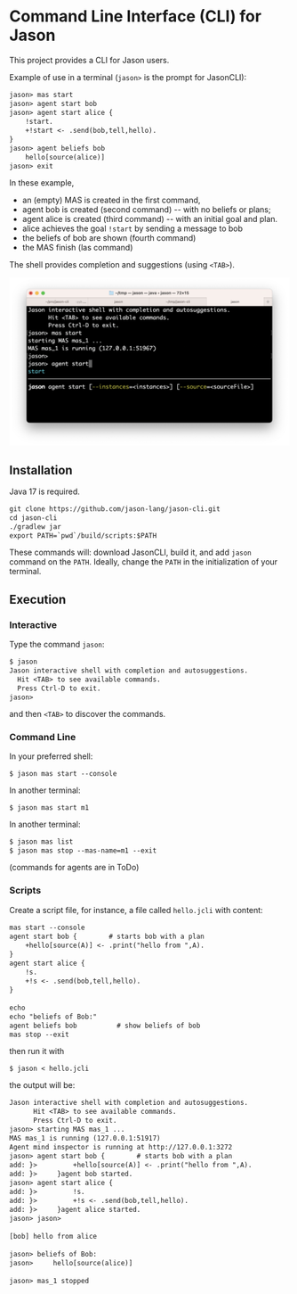 # Command Line Interface (CLI) for Jason

This project provides a CLI for Jason users. 

Example of use in a terminal (`jason>` is the prompt for JasonCLI):

    jason> mas start
    jason> agent start bob
    jason> agent start alice {
        !start.
        +!start <- .send(bob,tell,hello).
    }
    jason> agent beliefs bob
        hello[source(alice)]
    jason> exit


In these example, 

* an (empty) MAS is created in the first command, 
* agent bob is created (second command) -- with no beliefs or plans; 
* agent alice is created (third command) -- with an initial goal and plan. 
* alice achieves the goal `!start` by sending a message to  bob
* the beliefs of bob are shown (fourth command)
* the MAS finish (las command)

The shell provides completion and suggestions (using `<TAB>`).

![screen show](docs/figs/s1.png)

## Installation

Java 17 is required.



    git clone https://github.com/jason-lang/jason-cli.git
    cd jason-cli
    ./gradlew jar
    export PATH=`pwd`/build/scripts:$PATH

These commands will: download JasonCLI, build it, and add `jason` command on the `PATH`. 
Ideally, change the `PATH` in the initialization of your terminal.

## Execution

### Interactive

Type the command `jason`: 

    $ jason
    Jason interactive shell with completion and autosuggestions.
      Hit <TAB> to see available commands.
      Press Ctrl-D to exit.
    jason>

and then `<TAB>` to discover the commands.

### Command Line

In your preferred shell:

    $ jason mas start --console

In another terminal:

    $ jason mas start m1

In another terminal:

    $ jason mas list
    $ jason mas stop --mas-name=m1 --exit


(commands for agents are in ToDo)

### Scripts

Create a script file, for instance, a file called `hello.jcli` with content:

```
mas start --console
agent start bob {        # starts bob with a plan
    +hello[source(A)] <- .print("hello from ",A).
}
agent start alice {
    !s.
    +!s <- .send(bob,tell,hello).
}

echo
echo "beliefs of Bob:"
agent beliefs bob          # show beliefs of bob
mas stop --exit
```

then  run it with

    $ jason < hello.jcli

the output will be:

```
Jason interactive shell with completion and autosuggestions.
      Hit <TAB> to see available commands.
      Press Ctrl-D to exit.
jason> starting MAS mas_1 ...
MAS mas_1 is running (127.0.0.1:51917)
Agent mind inspector is running at http://127.0.0.1:3272
jason> agent start bob {        # starts bob with a plan
add: }>         +hello[source(A)] <- .print("hello from ",A).
add: }>     }agent bob started.
jason> agent start alice {
add: }>         !s.
add: }>         +!s <- .send(bob,tell,hello).
add: }>     }agent alice started.
jason> jason> 

[bob] hello from alice

jason> beliefs of Bob:
jason>     hello[source(alice)]

jason> mas_1 stopped
```

